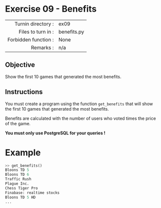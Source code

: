 # Exercise 09 - Benefits

|                         |                    |
| -----------------------:| ------------------ |
|   Turnin directory :    |  ex09              |
|   Files to turn in :    |  benefits.py       |
|   Forbidden function :  |  None              |
|   Remarks :             |  n/a               |

## Objective

Show the first 10 games that generated the most benefits.

## Instructions

You must create a program using the function `get_benefits` that will show the first 10 games that generated the most benefits.

Benefits are calculated with the number of users who voted times the price of the game.

**You must only use PostgreSQL for your queries !**


# Example

```python
>> get_benefits()
Bloons TD 5
Bloons TD 6
Traffic Rush
Plague Inc.
Chess Tiger Pro
Finabase: realtime stocks
Bloons TD 5 HD
...
```